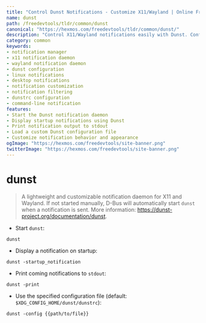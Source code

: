 ```yaml
---
title: "Control Dunst Notifications - Customize X11/Wayland | Online Free DevTools by Hexmos"
name: dunst
path: /freedevtools/tldr/common/dunst
canonical: "https://hexmos.com/freedevtools/tldr/common/dunst/"
description: "Control X11/Wayland notifications easily with Dunst. Configure notification appearance, behavior, and filtering. Free online tool, no registration required."
category: common
keywords:
- notification manager
- x11 notification daemon
- wayland notification daemon
- dunst configuration
- linux notifications
- desktop notifications
- notification customization
- notification filtering
- dunstrc configuration
- command-line notification
features:
- Start the Dunst notification daemon
- Display startup notifications using Dunst
- Print notification output to stdout
- Load a custom Dunst configuration file
- Customize notification behavior and appearance
ogImage: "https://hexmos.com/freedevtools/site-banner.png"
twitterImage: "https://hexmos.com/freedevtools/site-banner.png"
---
```


# dunst

> A lightweight and customizable notification daemon for X11 and Wayland.
> If not started manually, D-Bus will automatically start `dunst` when a notification is sent.
> More information: <https://dunst-project.org/documentation/dunst>.

- Start `dunst`:

`dunst`

- Display a notification on startup:

`dunst -startup_notification`

- Print coming notifications to `stdout`:

`dunst -print`

- Use the specified configuration file (default: `$XDG_CONFIG_HOME/dunst/dunstrc`):

`dunst -config {{path/to/file}}`
